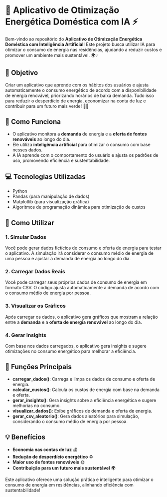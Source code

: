 # 🌱 **Aplicativo de Otimização Energética Doméstica com IA** ⚡

Bem-vindo ao repositório do **Aplicativo de Otimização Energética Doméstica com Inteligência Artificial**! Este projeto busca utilizar IA para otimizar o consumo de energia nas residências, ajudando a reduzir custos e promover um ambiente mais sustentável. 🌍💡

## 🎯 **Objetivo**
Criar um aplicativo que aprende com os hábitos dos usuários e ajusta automaticamente o consumo energético de acordo com a disponibilidade de energia renovável, priorizando horários de baixa demanda. Tudo isso para reduzir o desperdício de energia, economizar na conta de luz e contribuir para um futuro mais verde! 🌱✨

## 🧩 **Como Funciona**
- O aplicativo monitora a **demanda** de energia e a **oferta de fontes renováveis** ao longo do dia.
- Ele utiliza **inteligência artificial** para otimizar o consumo com base nesses dados.
- A IA aprende com o comportamento do usuário e ajusta os padrões de uso, promovendo eficiência e sustentabilidade.

## 💻 **Tecnologias Utilizadas**
- Python
- Pandas (para manipulação de dados)
- Matplotlib (para visualização gráfica)
- Algoritmos de programação dinâmica para otimização de custos

## 🚀 **Como Utilizar**
### 1. **Simular Dados**
Você pode gerar dados fictícios de consumo e oferta de energia para testar o aplicativo. A simulação irá considerar o consumo médio de energia de uma pessoa e ajustar a demanda de energia ao longo do dia.

### 2. **Carregar Dados Reais**
Você pode carregar seus próprios dados de consumo de energia em formato CSV. O código ajusta automaticamente a demanda de acordo com o consumo médio de energia por pessoa.

### 3. **Visualizar os Gráficos**
Após carregar os dados, o aplicativo gera gráficos que mostram a relação entre a **demanda** e a **oferta de energia renovável** ao longo do dia.

### 4. **Gerar Insights**
Com base nos dados carregados, o aplicativo gera insights e sugere otimizações no consumo energético para melhorar a eficiência.

## 🔧 **Funções Principais**
- **carregar_dados()**: Carrega e limpa os dados de consumo e oferta de energia.
- **calcular_custos()**: Calcula os custos de energia com base na demanda e oferta.
- **gerar_insights()**: Gera insights sobre a eficiência energética e sugere melhorias no consumo.
- **visualizar_dados()**: Exibe gráficos de demanda e oferta de energia.
- **gerar_csv_aleatorio()**: Gera dados aleatórios para simulação, considerando o consumo médio de energia por pessoa.

## 💡 **Benefícios**
- **Economia nas contas de luz** 💰
- **Redução de desperdício energético** ♻️
- **Maior uso de fontes renováveis** 🌞
- **Contribuição para um futuro mais sustentável** 🌍

Este aplicativo oferece uma solução prática e inteligente para otimizar o consumo de energia em residências, alinhando eficiência com sustentabilidade!
